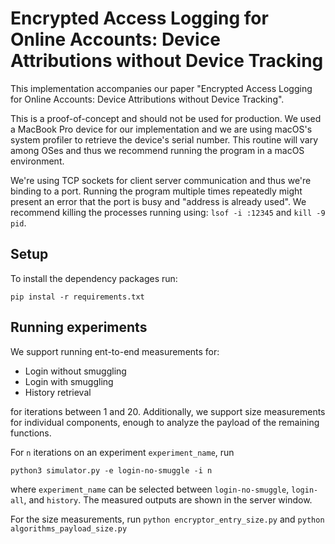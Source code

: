 # Encrypted Access Logging for Online Accounts: Device Attributions without Device Tracking

This implementation accompanies our paper "Encrypted Access Logging for Online Accounts: Device Attributions without Device Tracking".

This is a proof-of-concept and should not be used for production. We used a MacBook Pro device for our implementation and we are using macOS's system profiler to 
retrieve the device's serial number. This routine will vary among OSes and thus we recommend running the program in a macOS environment.  

We're using TCP sockets for client server communication and thus we're binding to a port. Running the program multiple times repeatedly might present an error that 
the port is busy and "address is already used". We recommend killing the processes running using: `lsof -i :12345` and `kill -9 pid`.

## Setup
To install the dependency packages run:
```
pip instal -r requirements.txt
```

## Running experiments
We support running ent-to-end measurements for:
- Login without smuggling 
- Login with smuggling
- History retrieval

for iterations between 1 and 20. Additionally, we support size measurements for individual components, enough to analyze the payload of the remaining functions. 


For `n` iterations on an experiment `experiment_name`, run 
```
python3 simulator.py -e login-no-smuggle -i n
```
where `experiment_name` can be selected between `login-no-smuggle`, `login-all`, and `history`.
The measured outputs are shown in the server window.

For the size measurements, run
`python encryptor_entry_size.py`
and
`python algorithms_payload_size.py`